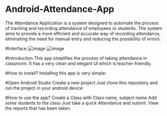 # Android-Attendance-App
The Attendance Application is a system designed to automate the process of tracking and recording attendance of employees or students. The system aims to provide a more efficient and accurate way of recording attendance, eliminating the need for manual entry and reducing the possibility of errors.

#Interface
![image](https://github.com/user-attachments/assets/edf3dc24-3b10-4801-894d-cc496c686a12)
![image](https://github.com/user-attachments/assets/7906d617-d995-41b5-8597-b47282e1ceed)

#Introduction
This app simplifies the process of taking attendance in classroom. It has a very clean and elegant UI which is teacher-friendly.

#How to install?
Installing this app is very simple:

#Open Android Studio
Create a new project
Just clone this repository and run the project in your android device

#How to use the app?
Create a Class with Class name, subject name
Add some students to the class
Just take a quick Attendance and submit.
View the reports that has been taken.

